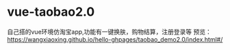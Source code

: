 # vue-taobao2.0
自己搭的vue环境仿淘宝app,功能有一键换肤，购物结算，注册登录等
预览：https://wangxiaoxing.github.io/hello-ghpages/taobao_demo2.0/index.html#/
